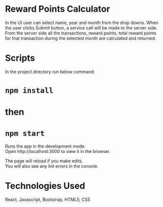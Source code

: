 # Reward Points Calculator

In the UI user can select name, year and month from the drop downs.
When the user clicks Submit button, a service call will be made to the server side.
From the server side all the transactions, reward points, total reward points for that transaction during the selected month are calculated and returned.

# Scripts

In the project directory run below command:

# `npm install`
# then 
# `npm start`

Runs the app in the development mode.\
Open http://localhost:3000 to view it in the browser.

The page will reload if you make edits.\
You will also see any lint errors in the console.

# Technologies Used

React, Javascript, Bootstrap, HTML5, CSS

